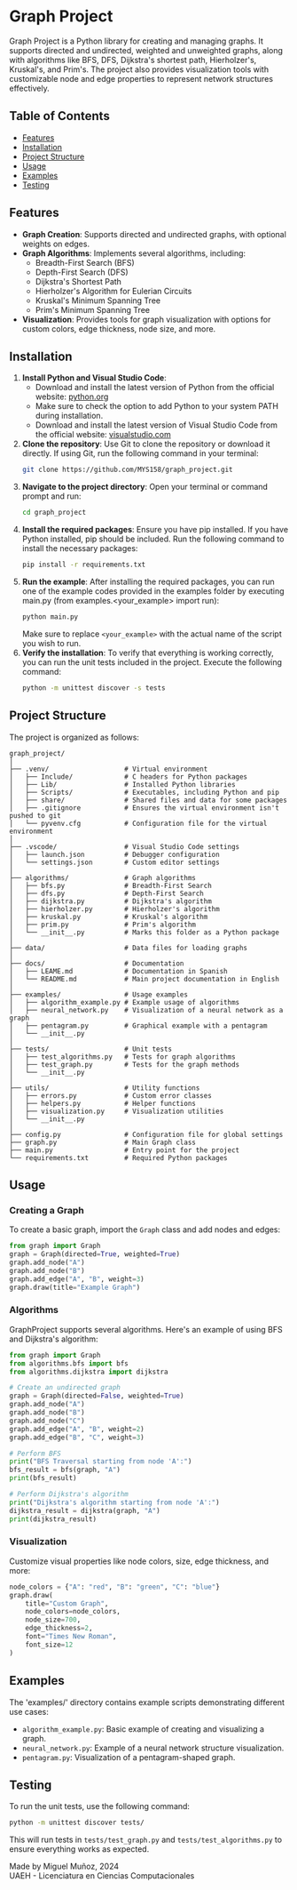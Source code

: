 # Graph Project

Graph Project is a Python library for creating and managing graphs. It supports directed and undirected, weighted and unweighted graphs, along with algorithms like BFS, DFS, Dijkstra's shortest path, Hierholzer's, Kruskal's, and Prim's. The project also provides visualization tools with customizable node and edge properties to represent network structures effectively.

## Table of Contents
- [Features](#features)
- [Installation](#installation)
- [Project Structure](#project-structure)
- [Usage](#usage)
- [Examples](#examples)
- [Testing](#testing)

## Features
- **Graph Creation**: Supports directed and undirected graphs, with optional weights on edges.
- **Graph Algorithms**: Implements several algorithms, including:
    - Breadth-First Search (BFS)
    - Depth-First Search (DFS)
    - Dijkstra's Shortest Path
    - Hierholzer's Algorithm for Eulerian Circuits
    - Kruskal's Minimum Spanning Tree
    - Prim's Minimum Spanning Tree
- **Visualization**: Provides tools for graph visualization with options for custom colors, edge thickness, node size, and more.

## Installation
1. **Install Python and Visual Studio Code**:
    - Download and install the latest version of Python from the official website: [python.org](https://www.python.org/)
    - Make sure to check the option to add Python to your system PATH during installation.
    - Download and install the latest version of Visual Studio Code from the official website: [visualstudio.com](https://code.visualstudio.com/)
2. **Clone the repository**:
    Use Git to clone the repository or download it directly. If using Git, run the following command in your terminal: 
    ```bash
    git clone https://github.com/MYS158/graph_project.git
    ```
3. **Navigate to the project directory**:
    Open your terminal or command prompt and run: 
    ```bash
    cd graph_project
    ```
4. **Install the required packages**:
    Ensure you have pip installed. If you have Python installed, pip should be included. Run the following command to install the necessary packages:
    ```bash
    pip install -r requirements.txt
    ```
5. **Run the example**:
    After installing the required packages, you can run one of the example codes provided in the examples folder by executing main.py 
    (from examples.<your_example> import run):
    ```bash
    python main.py
    ```
    Make sure to replace `<your_example>` with the actual name of the script you wish to run.
6. **Verify the installation**:
    To verify that everything is working correctly, you can run the unit tests included in the project. Execute the following command:
    ```bash
    python -m unittest discover -s tests
    ```

## Project Structure

The project is organized as follows:

```
graph_project/
│
├── .venv/                   # Virtual environment
│   ├── Include/             # C headers for Python packages
│   ├── Lib/                 # Installed Python libraries
│   ├── Scripts/             # Executables, including Python and pip
│   ├── share/               # Shared files and data for some packages
│   ├── .gitignore           # Ensures the virtual environment isn't pushed to git
│   └── pyvenv.cfg           # Configuration file for the virtual environment
│
├── .vscode/                 # Visual Studio Code settings
│   ├── launch.json          # Debugger configuration
│   └── settings.json        # Custom editor settings
│
├── algorithms/              # Graph algorithms
│   ├── bfs.py               # Breadth-First Search
│   ├── dfs.py               # Depth-First Search
│   ├── dijkstra.py          # Dijkstra's algorithm
│   ├── hierholzer.py        # Hierholzer's algorithm
│   ├── kruskal.py           # Kruskal's algorithm
│   ├── prim.py              # Prim's algorithm
│   └── __init__.py          # Marks this folder as a Python package
│
├── data/                    # Data files for loading graphs
│
├── docs/                    # Documentation
│   ├── LEAME.md             # Documentation in Spanish
│   └── README.md            # Main project documentation in English
│
├── examples/                # Usage examples
│   ├── algorithm_example.py # Example usage of algorithms
│   ├── neural_network.py    # Visualization of a neural network as a graph
│   ├── pentagram.py         # Graphical example with a pentagram
│   └── __init__.py
│
├── tests/                   # Unit tests
│   ├── test_algorithms.py   # Tests for graph algorithms
│   ├── test_graph.py        # Tests for the graph methods
│   └── __init__.py
│
├── utils/                   # Utility functions
│   ├── errors.py            # Custom error classes
│   ├── helpers.py           # Helper functions
│   ├── visualization.py     # Visualization utilities
│   └── __init__.py
│
├── config.py                # Configuration file for global settings
├── graph.py                 # Main Graph class
├── main.py                  # Entry point for the project
└── requirements.txt         # Required Python packages
```

## Usage

### Creating a Graph

To create a basic graph, import the `Graph` class and add nodes and edges:

```python
from graph import Graph
graph = Graph(directed=True, weighted=True)
graph.add_node("A")
graph.add_node("B")
graph.add_edge("A", "B", weight=3)
graph.draw(title="Example Graph")
```

### Algorithms

GraphProject supports several algorithms. Here's an example of using BFS and Dijkstra's algorithm:

```python
from graph import Graph
from algorithms.bfs import bfs
from algorithms.dijkstra import dijkstra

# Create an undirected graph
graph = Graph(directed=False, weighted=True)
graph.add_node("A")
graph.add_node("B")
graph.add_node("C")
graph.add_edge("A", "B", weight=2)
graph.add_edge("B", "C", weight=3)

# Perform BFS
print("BFS Traversal starting from node 'A':")
bfs_result = bfs(graph, "A")
print(bfs_result)

# Perform Dijkstra's algorithm
print("Dijkstra's algorithm starting from node 'A':")
dijkstra_result = dijkstra(graph, "A")
print(dijkstra_result)
```

### Visualization

Customize visual properties like node colors, size, edge thickness, and more:

```python
node_colors = {"A": "red", "B": "green", "C": "blue"}
graph.draw(
    title="Custom Graph",
    node_colors=node_colors,
    node_size=700,
    edge_thickness=2,
    font="Times New Roman",
    font_size=12
)
```

## Examples

The 'examples/' directory contains example scripts demonstrating different use cases:

- `algorithm_example.py`: Basic example of creating and visualizing a graph.
- `neural_network.py`: Example of a neural network structure visualization.
- `pentagram.py`: Visualization of a pentagram-shaped graph.

## Testing

To run the unit tests, use the following command:

```bash
python -m unittest discover tests/
```

This will run tests in `tests/test_graph.py` and `tests/test_algorithms.py` to ensure everything works as expected.

Made by Miguel Muñoz, 2024  
UAEH - Licenciatura en Ciencias Computacionales

